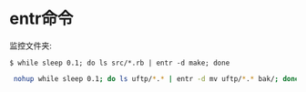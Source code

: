 # entr命令



监控文件夹:

```
$ while sleep 0.1; do ls src/*.rb | entr -d make; done
```

```bash
 nohup while sleep 0.1; do ls uftp/*.* | entr -d mv uftp/*.* bak/; done &
```

